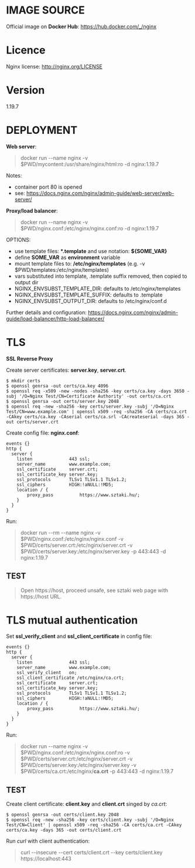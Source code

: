 # IMAGE SOURCE

Official image on __Docker Hub__: https://hub.docker.com/_/nginx

# Licence

Nginx license: http://nginx.org/LICENSE

# Version

1.19.7

# DEPLOYMENT


__Web server__:
> docker run --name nginx -v $PWD/mycontent:/usr/share/nginx/html:ro -d nginx:1.19.7

Notes:
- container port 80 is opened
- see: https://docs.nginx.com/nginx/admin-guide/web-server/web-server/


__Proxy/load balancer__:

> docker run --name nginx -v $PWD/nginx.conf:/etc/nginx/nginx.conf:ro -d nginx:1.19.7

OPTIONS:
- use template files: __*.template__ and use notation: __${SOME_VAR}__
- define __SOME_VAR__ as __environment__ variable
- mount template files to: __/etc/nginx/templates__ (e.g. -v $PWD/templates:/etc/nginx/templates)
- vars substituted into template, .template suffix removed, then copied to output dir
- NGINX_ENVSUBST_TEMPLATE_DIR: defaults to /etc/nginx/templates
- NGINX_ENVSUBST_TEMPLATE_SUFFIX: defaults to .template
- NGINX_ENVSUBST_OUTPUT_DIR: defaults to /etc/nginx/conf.d


Further details and configuration: https://docs.nginx.com/nginx/admin-guide/load-balancer/http-load-balancer/



# TLS

__SSL Reverse Proxy__

Create server certificates: __server.key__, __server.crt__.

```text
$ mkdir certs
$ openssl genrsa -out certs/ca.key 4096
$ openssl req -x509 -new -nodes -sha256 -key certs/ca.key -days 3650 -subj '/O=Nginx Test/CN=Certificate Authority' -out certs/ca.crt
$ openssl genrsa -out certs/server.key 2048
$ openssl req -new -sha256 -key certs/server.key -subj '/O=Nginx Test/CN=www.example.com' | openssl x509 -req -sha256 -CA certs/ca.crt -CAkey certs/ca.key -CAserial certs/ca.srl -CAcreateserial -days 365 -out certs/server.crt
```

 Create config file: __nginx.conf__:
```text
events {}
http {
  server {
    listen              443 ssl;
    server_name         www.example.com;
    ssl_certificate     server.crt;
    ssl_certificate_key server.key;
    ssl_protocols       TLSv1 TLSv1.1 TLSv1.2;
    ssl_ciphers         HIGH:!aNULL:!MD5;
    location / {
        proxy_pass          https://www.sztaki.hu/;
    }
  }
}
```

Run:
> docker run --rm --name nginx -v $PWD/nginx.conf:/etc/nginx/nginx.conf -v $PWD/certs/server.crt:/etc/nginx/server.crt -v $PWD/certs/server.key:/etc/nginx/server.key -p 443:443 -d nginx:1.19.7

## TEST

> Open https://host, proceed unsafe, see sztaki web page with https://host URL.


# TLS mutual authentication

Set __ssl_verify_client__ and __ssl_client_certificate__ in config file:


```text
events {}
http {
  server {
    listen              443 ssl;
    server_name         www.example.com;
    ssl_verify_client   on;
    ssl_client_certificate /etc/nginx/ca.crt;
    ssl_certificate     server.crt;
    ssl_certificate_key server.key;
    ssl_protocols       TLSv1 TLSv1.1 TLSv1.2;
    ssl_ciphers         HIGH:!aNULL:!MD5;
    location / {
        proxy_pass          https://www.sztaki.hu/;
    }
  }
}
```
Run: 

> docker run --name nginx -v $PWD/nginx.conf:/etc/nginx/nginx.conf:ro -v $PWD/certs/server.crt:/etc/nginx/server.crt -v $PWD/certs/server.key:/etc/nginx/server.key -v $PWD/certs/ca.crt:/etc/nginx/__ca.crt__ -p 443:443 -d nginx:1.19.7

## TEST

Create client certificate: __client.key__ and __client.crt__ singed by *ca.crt*:
```
$ openssl genrsa -out certs/client.key 2048
$ openssl req -new -sha256 -key certs/client.key -subj '/O=Nginx Test/CN=Client' | openssl x509 -req -sha256 -CA certs/ca.crt -CAkey certs/ca.key -days 365 -out certs/client.crt
```

Run *curl* with client authentication: 

 > curl --insecure --cert certs/client.crt --key certs/client.key https://localhost:443

